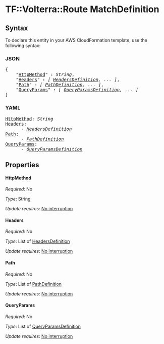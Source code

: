 # TF::Volterra::Route MatchDefinition

## Syntax

To declare this entity in your AWS CloudFormation template, use the following syntax:

### JSON

<pre>
{
    "<a href="#httpmethod" title="HttpMethod">HttpMethod</a>" : <i>String</i>,
    "<a href="#headers" title="Headers">Headers</a>" : <i>[ <a href="headersdefinition.md">HeadersDefinition</a>, ... ]</i>,
    "<a href="#path" title="Path">Path</a>" : <i>[ <a href="pathdefinition.md">PathDefinition</a>, ... ]</i>,
    "<a href="#queryparams" title="QueryParams">QueryParams</a>" : <i>[ <a href="queryparamsdefinition.md">QueryParamsDefinition</a>, ... ]</i>
}
</pre>

### YAML

<pre>
<a href="#httpmethod" title="HttpMethod">HttpMethod</a>: <i>String</i>
<a href="#headers" title="Headers">Headers</a>: <i>
      - <a href="headersdefinition.md">HeadersDefinition</a></i>
<a href="#path" title="Path">Path</a>: <i>
      - <a href="pathdefinition.md">PathDefinition</a></i>
<a href="#queryparams" title="QueryParams">QueryParams</a>: <i>
      - <a href="queryparamsdefinition.md">QueryParamsDefinition</a></i>
</pre>

## Properties

#### HttpMethod

_Required_: No

_Type_: String

_Update requires_: [No interruption](https://docs.aws.amazon.com/AWSCloudFormation/latest/UserGuide/using-cfn-updating-stacks-update-behaviors.html#update-no-interrupt)

#### Headers

_Required_: No

_Type_: List of <a href="headersdefinition.md">HeadersDefinition</a>

_Update requires_: [No interruption](https://docs.aws.amazon.com/AWSCloudFormation/latest/UserGuide/using-cfn-updating-stacks-update-behaviors.html#update-no-interrupt)

#### Path

_Required_: No

_Type_: List of <a href="pathdefinition.md">PathDefinition</a>

_Update requires_: [No interruption](https://docs.aws.amazon.com/AWSCloudFormation/latest/UserGuide/using-cfn-updating-stacks-update-behaviors.html#update-no-interrupt)

#### QueryParams

_Required_: No

_Type_: List of <a href="queryparamsdefinition.md">QueryParamsDefinition</a>

_Update requires_: [No interruption](https://docs.aws.amazon.com/AWSCloudFormation/latest/UserGuide/using-cfn-updating-stacks-update-behaviors.html#update-no-interrupt)

